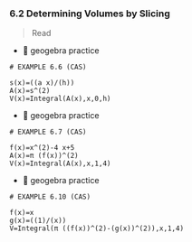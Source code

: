 ### 6.2 Determining Volumes by Slicing

> Read


- 🎯 geogebra practice 

```
# EXAMPLE 6.6 (CAS)

s(x)=((a x)/(h))
A(x)=s^(2)
V(x)=Integral(A(x),x,0,h)
```


- 🎯 geogebra practice 

```
# EXAMPLE 6.7 (CAS)

f(x)=x^(2)-4 x+5
A(x)=π (f(x))^(2)
V(x)=Integral(A(x),x,1,4)
```


- 🎯 geogebra practice 

```
# EXAMPLE 6.10 (CAS)

f(x)=x
g(x)=((1)/(x))
V=Integral(π ((f(x))^(2)-(g(x))^(2)),x,1,4)
```
